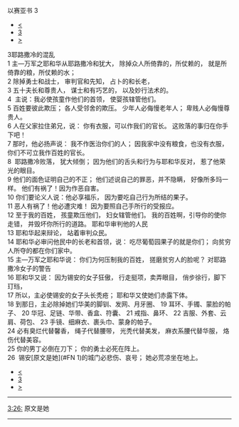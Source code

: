 ﻿





 以赛亚书 3




* [<](bible/ISA02.md)
* [3](bible/ISA.md)
* [>](bible/ISA04.md)



 
3耶路撒冷的混乱  
1 主—万军之耶和华从耶路撒冷和犹大， 除掉众人所倚靠的，所仗赖的， 就是所倚靠的粮，所仗赖的水；  
2 除掉勇士和战士， 审判官和先知， 占卜的和长老，  
3 五十夫长和尊贵人， 谋士和有巧艺的， 以及妙行法术的。  
4  主说：我必使孩童作他们的首领， 使婴孩辖管他们。  
5 百姓要彼此欺压； 各人受邻舍的欺压。 少年人必侮慢老年人； 卑贱人必侮慢尊贵人。     
6 人在父家拉住弟兄，说： 你有衣服，可以作我们的官长。 这败落的事归在你手下吧！  
7 那时，他必扬声说： 我不作医治你们的人； 因我家中没有粮食，也没有衣服， 你们不可立我作百姓的官长。  
8  耶路撒冷败落， 犹大倾倒； 因为他们的舌头和行为与耶和华反对， 惹了他荣光的眼目。     
9 他们的面色证明自己的不正； 他们述说自己的罪恶，并不隐瞒， 好像所多玛一样。 他们有祸了！因为作恶自害。  
10 你们要论义人说：他必享福乐， 因为要吃自己行为所结的果子。  
11 恶人有祸了！他必遭灾难！ 因为要照自己手所行的受报应。  
12 至于我的百姓， 孩童欺压他们， 妇女辖管他们。 我的百姓啊，引导你的使你走错， 并毁坏你所行的道路。 耶和华审判他的人民  
13 耶和华起来辩论， 站着审判众民。  
14 耶和华必审问他民中的长老和首领，说： 吃尽葡萄园果子的就是你们； 向贫穷人所夺的都在你们家中。  
15 主—万军之耶和华说： 你们为何压制我的百姓， 搓磨贫穷人的脸呢？ 对耶路撒冷女子的警告  
16 耶和华又说： 因为锡安的女子狂傲， 行走挺项，卖弄眼目， 俏步徐行，脚下玎珰，  
17 所以，主必使锡安的女子头长秃疮； 耶和华又使她们赤露下体。  
18 到那日，主必除掉她们华美的脚钏、发网、月牙圈、 
19 耳环、手镯、蒙脸的帕子、 
20 华冠、足链、华带、香盒、符囊、 
21 戒指、鼻环、 
22 吉服、外套、云肩、荷包、 
23 手镜、细麻衣、裹头巾、蒙身的帕子。  
24 必有臭烂代替馨香， 绳子代替腰带， 光秃代替美发， 麻衣系腰代替华服， 烙伤代替美容。  
25 你的男丁必倒在刀下； 你的勇士必死在阵上。  
26  锡安[原文是她](#FN
1)的城门必悲伤、哀号； 她必荒凉坐在地上。 
* [<](bible/ISA02.md)
* [3](bible/ISA.md)
* [>](bible/ISA04.md)





---


[3:26:](#V26)
原文是她




---









